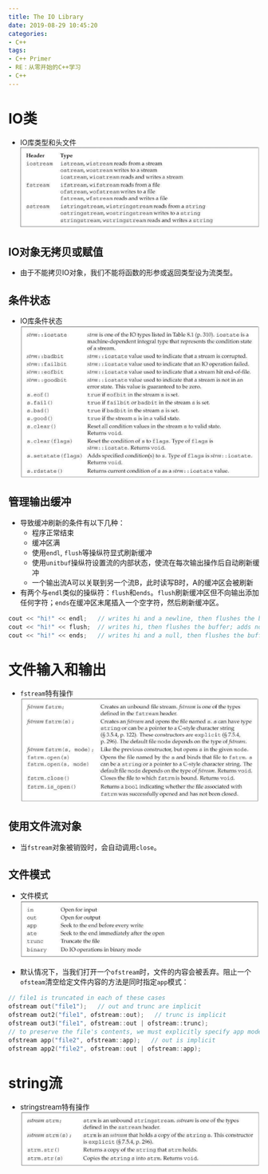 ```yaml
---
title: The IO Library
date: 2019-08-29 10:45:20
categories:
- C++
tags:
- C++ Primer
- RE：从零开始的C++学习
- C++
---
```


# IO类

- IO库类型和头文件
![](190829IO-Library/8-1.png)

## IO对象无拷贝或赋值

- 由于不能拷贝IO对象，我们不能将函数的形参或返回类型设为流类型。

## 条件状态

- IO库条件状态
![](190829IO-Library/8-2.png)

## 管理输出缓冲

- 导致缓冲刷新的条件有以下几种：
  - 程序正常结束
  - 缓冲区满
  - 使用`endl`, `flush`等操纵符显式刷新缓冲
  - 使用`unitbuf`操纵符设置流的内部状态，使流在每次输出操作后自动刷新缓冲
  - 一个输出流A可以关联到另一个流B，此时读写B时，A的缓冲区会被刷新
- 有两个与`endl`类似的操纵符：`flush`和`ends`。`flush`刷新缓冲区但不向输出添加任何字符；`ends`在缓冲区末尾插入一个空字符，然后刷新缓冲区。
```c++
cout << "hi!" << endl;   // writes hi and a newline, then flushes the buffer
cout << "hi!" << flush;  // writes hi, then flushes the buffer; adds no data
cout << "hi!" << ends;   // writes hi and a null, then flushes the buffer
```

# 文件输入和输出

- `fstream`特有操作
![](190829IO-Library/8-3.png)

## 使用文件流对象

- 当`fstream`对象被销毁时，会自动调用`close`。

## 文件模式

- 文件模式
![](190829IO-Library/8-4.png)

- 默认情况下，当我们打开一个`ofstream`时，文件的内容会被丢弃。阻止一个`ofsteam`清空给定文件内容的方法是同时指定`app`模式：
```c++
// file1 is truncated in each of these cases
ofstream out("file1");   // out and trunc are implicit
ofstream out2("file1", ofstream::out);   // trunc is implicit
ofstream out3("file1", ofstream::out | ofstream::trunc);
// to preserve the file's contents, we must explicitly specify app mode
ofstream app("file2", ofstream::app);   // out is implicit
ofstream app2("file2", ofstream::out | ofstream::app);
```

# string流

- stringstream特有操作
![](190829IO-Library/8-5.png)

